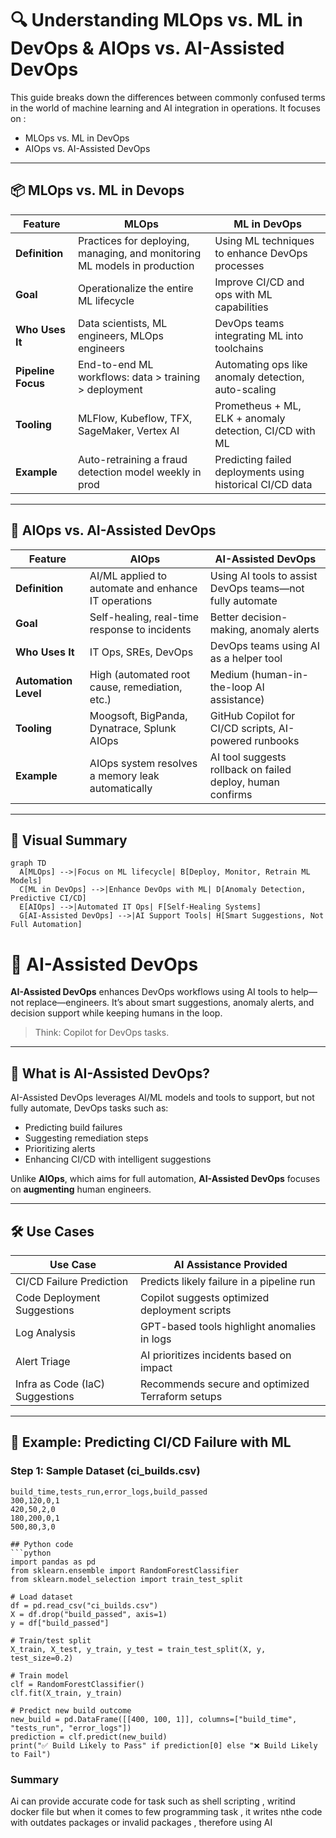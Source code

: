 # 🔍 Understanding MLOps vs. ML in DevOps & AIOps vs. AI-Assisted DevOps

This guide breaks down the differences between commonly confused terms in the world of machine learning and AI integration in operations. It focuses on :

- MLOps vs. ML in DevOps
- AIOps vs. AI-Assisted DevOps

---

## 📦 MLOps vs. ML in Devops

| Feature             | **MLOps**                                                  | **ML in DevOps**                                           |
|---------------------|-------------------------------------------------------------|-------------------------------------------------------------|
| **Definition**      | Practices for deploying, managing, and monitoring ML models in production | Using ML techniques to enhance DevOps processes             |
| **Goal**            | Operationalize the entire ML lifecycle                      | Improve CI/CD and ops with ML capabilities                  |
| **Who Uses It**     | Data scientists, ML engineers, MLOps engineers              | DevOps teams integrating ML into toolchains                 |
| **Pipeline Focus**  | End-to-end ML workflows: data > training > deployment       | Automating ops like anomaly detection, auto-scaling         |
| **Tooling**         | MLFlow, Kubeflow, TFX, SageMaker, Vertex AI                 | Prometheus + ML, ELK + anomaly detection, CI/CD with ML     |
| **Example**         | Auto-retraining a fraud detection model weekly in prod      | Predicting failed deployments using historical CI/CD data   |

---

## 🤖 AIOps vs. AI-Assisted DevOps

| Feature             | **AIOps**                                                   | **AI-Assisted DevOps**                                     |
|---------------------|-------------------------------------------------------------|-------------------------------------------------------------|
| **Definition**      | AI/ML applied to automate and enhance IT operations         | Using AI tools to assist DevOps teams—not fully automate    |
| **Goal**            | Self-healing, real-time response to incidents               | Better decision-making, anomaly alerts                      |
| **Who Uses It**     | IT Ops, SREs, DevOps                                         | DevOps teams using AI as a helper tool                      |
| **Automation Level**| High (automated root cause, remediation, etc.)              | Medium (human-in-the-loop AI assistance)                   |
| **Tooling**         | Moogsoft, BigPanda, Dynatrace, Splunk AIOps                 | GitHub Copilot for CI/CD scripts, AI-powered runbooks       |
| **Example**         | AIOps system resolves a memory leak automatically           | AI tool suggests rollback on failed deploy, human confirms  |

---

## 🧠 Visual Summary

```mermaid
graph TD
  A[MLOps] -->|Focus on ML lifecycle| B[Deploy, Monitor, Retrain ML Models]
  C[ML in DevOps] -->|Enhance DevOps with ML| D[Anomaly Detection, Predictive CI/CD]
  E[AIOps] -->|Automated IT Ops| F[Self-Healing Systems]
  G[AI-Assisted DevOps] -->|AI Support Tools| H[Smart Suggestions, Not Full Automation]
```

# 🤖 AI-Assisted DevOps

**AI-Assisted DevOps** enhances DevOps workflows using AI tools to help—not replace—engineers. It’s about smart suggestions, anomaly alerts, and decision support while keeping humans in the loop.

> Think: Copilot for DevOps tasks.

---

## 📘 What is AI-Assisted DevOps?

AI-Assisted DevOps leverages AI/ML models and tools to support, but not fully automate, DevOps tasks such as:

- Predicting build failures
- Suggesting remediation steps
- Prioritizing alerts
- Enhancing CI/CD with intelligent suggestions

Unlike **AIOps**, which aims for full automation, **AI-Assisted DevOps** focuses on **augmenting** human engineers.

---

## 🛠 Use Cases

| Use Case                          | AI Assistance Provided                            |
|----------------------------------|---------------------------------------------------|
| CI/CD Failure Prediction         | Predicts likely failure in a pipeline run         |
| Code Deployment Suggestions      | Copilot suggests optimized deployment scripts     |
| Log Analysis                     | GPT-based tools highlight anomalies in logs       |
| Alert Triage                     | AI prioritizes incidents based on impact          |
| Infra as Code (IaC) Suggestions | Recommends secure and optimized Terraform setups |

---

## 🧪 Example: Predicting CI/CD Failure with ML

### Step 1: Sample Dataset (ci_builds.csv)

```csv
build_time,tests_run,error_logs,build_passed
300,120,0,1
420,50,2,0
180,200,0,1
500,80,3,0

## Python code
```python
import pandas as pd
from sklearn.ensemble import RandomForestClassifier
from sklearn.model_selection import train_test_split

# Load dataset
df = pd.read_csv("ci_builds.csv")
X = df.drop("build_passed", axis=1)
y = df["build_passed"]

# Train/test split
X_train, X_test, y_train, y_test = train_test_split(X, y, test_size=0.2)

# Train model
clf = RandomForestClassifier()
clf.fit(X_train, y_train)

# Predict new build outcome
new_build = pd.DataFrame([[400, 100, 1]], columns=["build_time", "tests_run", "error_logs"])
prediction = clf.predict(new_build)
print("✅ Build Likely to Pass" if prediction[0] else "❌ Build Likely to Fail")

```
### Summary

Ai can provide accurate code for task such as shell scripting , writind docker file but when it comes to few programming task , it writes nthe code with outdates packages or invalid packages , therefore using AI
